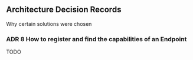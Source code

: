 ## Architecture Decision Records
Why certain solutions were chosen


### ADR 8 How to register and find the capabilities of an Endpoint 
TODO
